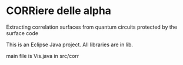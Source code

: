 # CORRiere delle alpha

Extracting correlation surfaces from quantum circuits protected by the surface code

This is an Eclipse Java project. All libraries are in lib.

main file is Vis.java in src/corr 